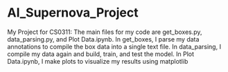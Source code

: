 # AI_Supernova_Project
My Project for CS0311:
The main files for my code are get_boxes.py, data_parsing.py, and Plot Data.ipynb.
In get_boxes, I parse my data annotations to compile the box data into a single text file.
In data_parsing, I compile my data again and build, train, and test the model.
In Plot Data.ipynb, I make plots to visualize my results using matplotlib
